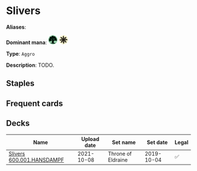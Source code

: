 # Slivers

**Aliases**: 

**Dominant mana**: <img src="../resources/images/mana/G.png" width="25"/> <img src="../resources/images/mana/W.png" width="25"/>

**Type**: `Aggro`

**Description**: TODO.

## **Staples**



## **Frequent cards**



## **Decks**

| Name | Upload date | Set name | Set date | Legal |
| -----| ----------- | -------- | -------- | ----- |
| [Slivers 600.001.HANSDAMPF](https://www.mtggoldfish.com/deck/4351097) | 2021-10-08 | Throne of Eldraine | 2019-10-04 | ✅ |


